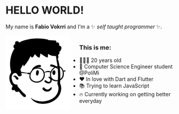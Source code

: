 # HELLO WORLD! 
My name is **Fabio Vokrri** and I'm a ✨ _self taught programmer_ ✨.


<div style="display: flex">
  <img src="https://github.com/fabio-vokrri/fabio-vokrri/blob/main/Avatar.png" width="175" align="left"/>
  <div>    
    <ul>
      <h3> This is me: </h3>
      <li>👨🏽‍💻 20 years old</li>
      <li>🤖 Computer Science Engineer student @PoliMi</li>
      <li>❤️ In love with Dart and Flutter</li>
      <li>📚 Trying to learn JavaScript</li>
      <li>🔥 Currently working on getting better everyday</li>
    </ul>
  </div>
</div>
